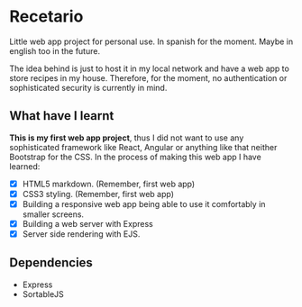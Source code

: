 # Recetario

Little web app project for personal use. In spanish for the moment. Maybe in english too
in the future.

The idea behind is just to host it in my local network and have a web app to store recipes
in my house. Therefore, for the moment, no authentication or sophisticated security is
currently in mind.

## What have I learnt

**This is my first web app project**, thus I did not want to use any sophisticated framework like React, Angular or anything like that neither Bootstrap for the CSS. In the process of making this web app I have learned:

- [x] HTML5 markdown. (Remember, first web app)
- [x] CSS3 styling. (Remember, first web app)
- [x] Building a responsive web app being able to use it comfortably in smaller screens.
- [x] Building a web server with Express
- [x] Server side rendering with EJS.

## Dependencies

- Express
- SortableJS
